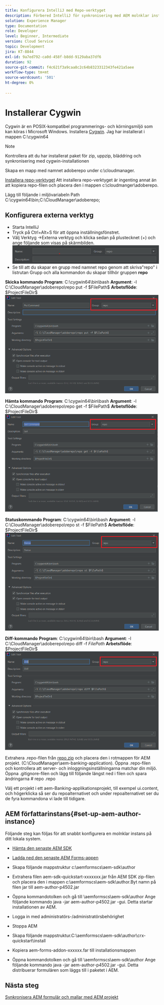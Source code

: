```yaml
---
title: Konfigurera IntelliJ med Repo-verktyget
description: Förbered IntelliJ för synkronisering med AEM molnklar instans
solution: Experience Manager
type: Documentation
role: Developer
level: Beginner, Intermediate
version: Cloud Service
topic: Development
jira: KT-8844
exl-id: 9a7ed792-ca0d-458f-b8dd-9129aba37df6
duration: 92
source-git-commit: f4c621f3a9caa8c2c64b8323312343fe421a5aee
workflow-type: tm+mt
source-wordcount: '501'
ht-degree: 0%

---
```


# Installerar Cygwin


Cygwin är en POSIX-kompatibel programmerings- och körningsmiljö som kan köras i Microsoft Windows.
Installera [Cygwin](https://www.cygwin.com/). Jag har installerat i mappen C:\cygwin64
>[!NOTE]
> Kontrollera att du har installerat paket för zip, uppzip, bläddring och synkronisering med cygwin-installationen

Skapa en mapp med namnet adoberepo under c:\cloudmanager.

[Installera repo-verktyget](https://github.com/Adobe-Marketing-Cloud/tools/tree/master/repo) Att installera repo-verktyget är ingenting annat än att kopiera repo-filen och placera den i mappen c:\cloudmanger\adoberepo.

Lägg till följande i miljövariabeln Path C:\cygwin64\bin;C:\CloudManager\adoberepo;

## Konfigurera externa verktyg

* Starta IntelliJ
* Tryck på Ctrl+Alt+S för att öppna inställningsfönstret.
* Välj Verktyg ->Externa verktyg och klicka sedan på plustecknet (+) och ange följande som visas på skärmbilden.
  ![rep](assets/repo.png)
* Se till att du skapar en grupp med namnet repo genom att skriva&quot;repo&quot; i listrutan Grupp och alla kommandon du skapar tillhör gruppen **repo**


**Skicka kommando**
**Program**: C:\cygwin64\bin\bash
**Argument**: -l C:\CloudManager\adoberepo\repo put -f \$FilePath\$
**Arbetsflöde**: \$ProjectFileDir\$
![put-command](assets/put-command.png)

**Hämta kommando**
**Program**: C:\cygwin64\bin\bash
**Argument**: -l C:\CloudManager\adoberepo\repo get -f \$FilePath\$
**Arbetsflöde**: \$ProjectFileDir\$
![get-command](assets/get-command.png)

**Statuskommando**
**Program**: C:\cygwin64\bin\bash
**Argument**: -l C:\CloudManager\adoberepo\repo st -f \$FilePath\$
**Arbetsflöde**: \$ProjectFileDir\$
![status-command](assets/status-command.png)

**Diff-kommando**
**Program**: C:\cygwin64\bin\bash
**Argument**: -l C:\CloudManager\adoberepo\repo diff -f $FilePath$
**Arbetsflöde**: \$ProjectFileDir\$
![diff-command](assets/diff-command.png)

Extrahera .repo-filen från [repo.zip](assets/repo.zip) och placera den i rotmappen för AEM projekt. (C:\CloudManager\aem-banking-application). Öppna .repo-filen och kontrollera att server- och inloggningsinställningarna matchar din miljö.
Öppna .gitignore-filen och lägg till följande längst ned i filen och spara ändringarna
\# repo
.repo

Välj ett projekt i ett aem-Banking-applikationsprojekt, till exempel ui.content, och högerklicka så ser du repoalternativet och under repoalternativet ser du de fyra kommandona vi lade till tidigare.

## AEM författarinstans{#set-up-aem-author-instance}

Följande steg kan följas för att snabbt konfigurera en molnklar instans på ditt lokala system.
* [Hämta den senaste AEM SDK](https://experience.adobe.com/#/downloads/content/software-distribution/en/aemcloud.html)

* [Ladda ned den senaste AEM Forms-appen](https://experience.adobe.com/#/downloads/content/software-distribution/en/aemcloud.html)

* Skapa följande mappstruktur
c:\aemformscs\aem-sdk\author

* Extrahera filen aem-sdk-quickstart-xxxxxxx.jar från AEM SDK zip-filen och placera den i mappen c:\aemformscs\aem-sdk\author.Byt namn på filen jar till aem-author-p4502.jar

* Öppna kommandotolken och gå till \aemformscs\aem-sdk\author
Ange följande kommando java -jar aem-author-p4502.jar -gui. Detta startar installationen av AEM.
* Logga in med administratörs-/administratörsbehörighet
* Stoppa AEM
* Skapa följande mappstruktur.C:\aemformscs\aem-sdk\author\crx-quickstart\install
* Kopiera aem-forms-addon-xxxxxx.far till installationsmappen
* Öppna kommandotolken och gå till \aemformscs\aem-sdk\author
Ange följande kommando java -jar aem-author-p4502.jar -gui. Detta distribuerar formulären som läggs till i paketet i AEM.

## Nästa steg

[Synkronisera AEM formulär och mallar med AEM projekt](./deploy-your-first-form.md)
